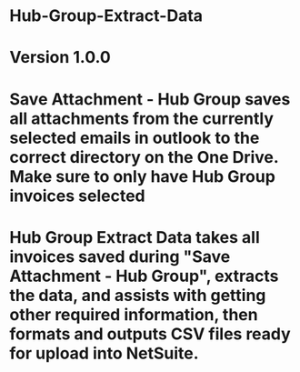 # Hub-Group-Extract-Data
# Version 1.0.0
# Save Attachment - Hub Group saves all attachments from the currently selected emails in outlook to the correct directory on the One Drive. Make sure to only have Hub Group invoices selected
# Hub Group Extract Data takes all invoices saved during "Save Attachment - Hub Group", extracts the data, and assists with getting other required information, then formats and outputs CSV files ready for upload into NetSuite.

